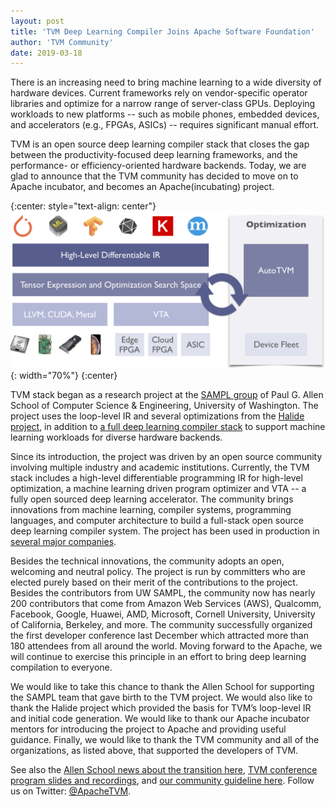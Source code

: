 ```yaml
---
layout: post
title: 'TVM Deep Learning Compiler Joins Apache Software Foundation'
author: 'TVM Community'
date: 2019-03-18
---
```

There is an increasing need to bring machine learning to a wide diversity of hardware devices. Current frameworks rely on vendor-specific operator libraries and optimize for a narrow range of server-class GPUs. Deploying workloads to new platforms -- such as mobile phones, embedded devices, and accelerators (e.g., FPGAs, ASICs) -- requires significant manual effort.

TVM is an open source deep learning compiler stack that closes the gap between the productivity-focused deep learning frameworks, and the performance- or efficiency-oriented hardware backends. Today, we are glad to announce that the TVM community has decided to move on to Apache incubator, and becomes an Apache(incubating) project.

{:center: style="text-align: center"}
![image](/images/main/tvm-stack.png){: width="70%"}
{:center}

TVM stack began as a research project at the [SAMPL group](https://sampl.cs.washington.edu/) of Paul G. Allen School of Computer Science & Engineering, University of Washington. The project uses the loop-level IR and several optimizations from the [Halide project](http://halide-lang.org/), in addition to [a full deep learning compiler stack](https://tvm.ai/about) to support machine learning workloads for diverse hardware backends.

Since its introduction, the project was driven by an open source community involving multiple industry and academic institutions. Currently, the TVM stack includes a high-level differentiable programming IR for high-level optimization, a machine learning driven program optimizer and VTA -- a fully open sourced deep learning accelerator. The community brings innovations from machine learning, compiler systems, programming languages, and computer architecture to build a full-stack open source deep learning compiler system. The project has been used in production in [several major companies](https://sampl.cs.washington.edu/tvmconf/#about-tvmconf).

Besides the technical innovations, the community adopts an open, welcoming and neutral policy. The project is run by committers who are elected purely based on their merit of the contributions to the project. Besides the contributors from UW SAMPL, the community now has nearly 200 contributors that come from Amazon Web Services (AWS), Qualcomm, Facebook, Google, Huawei, AMD, Microsoft, Cornell University, University of California, Berkeley, and more.        The community successfully organized the first developer conference last December which attracted more than 180 attendees from all around the world. Moving forward to the Apache, we will continue to exercise this principle in an effort to bring deep learning compilation to everyone.

We would like to take this chance to thank the Allen School for supporting the SAMPL team that gave birth to the TVM project. We would also like to thank the Halide project which provided the basis for TVM’s loop-level IR and initial code generation. We would like to thank our Apache incubator mentors for introducing the project to Apache and providing useful guidance. Finally, we would like to thank the TVM community and all of the organizations, as listed above, that supported the developers of TVM.


See also the [Allen School news about the transition here](https://news.cs.washington.edu/2019/03/18/allen-schools-tvm-deep-learning-compiler-framework-transitions-to-apache/), [TVM conference program slides and recordings](https://sampl.cs.washington.edu/tvmconf/#about-tvmconf), and [our community guideline here](https://docs.tvm.ai/contribute/community.html). Follow us on Twitter: [@ApacheTVM](https://twitter.com/ApacheTVM).

